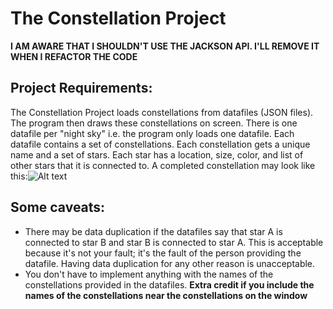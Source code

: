 # The Constellation Project

**I AM AWARE THAT I SHOULDN'T USE THE JACKSON API. I'LL REMOVE IT WHEN I REFACTOR THE CODE**

## Project Requirements:
The Constellation Project loads constellations from datafiles (JSON files). The program then draws these constellations on screen. There is one datafile per "night sky" i.e. the program only loads one datafile. Each datafile contains a set of constellations. Each constellation gets a unique name and a set of stars. Each star has a location, size, color, and list of other stars that it is connected to. A completed constellation may look like this:![Alt text](ConstellationScreenshot.jpg "Example of what an output would look like")

## Some caveats:
- There may be data duplication if the datafiles say that star A is connected to star B and star B is connected to star A. This is acceptable because it's not your fault; it's the fault of the person providing the datafile. Having data duplication for any other reason is unacceptable.
- You don't have to implement anything with the names of the constellations provided in the datafiles. **Extra credit if you include the names of the constellations near the constellations on the window**